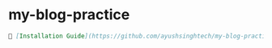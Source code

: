 # my-blog-practice

```markdown
📘 [Installation Guide](https://github.com/ayushsinghtech/my-blog-practice/wiki/Installation)
